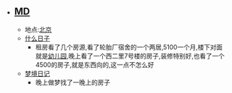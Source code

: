 - ## [MD](<MD.md>)
    - 地点:[北京](<北京.md>)
    - [什么日子](<什么日子.md>)
        - 租房看了几个房源,看了轮胎厂宿舍的一个两居,5100一个月,楼下对面就是[幼儿园](<幼儿园.md>),晚上看了一个西二里7号楼的房子,装修特别好,也看了一个4500的房子,就是东西向的,这一点不怎么好
    - [梦境日记](<梦境日记.md>)
        - 晚上做梦找了一晚上的房子
